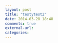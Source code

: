 ```yaml
---
layout: post
title: "testytest2"
date: 2014-03-28 18:48
comments: true
external-url: 
categories: 
---
```

